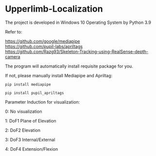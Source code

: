 # Upperlimb-Localization
The project is developed in Windows 10 Operating System by Python 3.9

Refer to:

https://github.com/google/mediapipe  
https://github.com/pupil-labs/apriltags  
https://github.com/Razg93/Skeleton-Tracking-using-RealSense-depth-camera

The program will automatically install requisite package for you.

If not, please manually install Mediapipe and Apriltag:

`pip install mediapipe`

`pip install pupil_apriltags`

Parameter Induction for visualization:

0: No visualization

1: DoF1 Plane of Elevation

2: DoF2 Elevation

3: DoF3 Internal/External

4: DoF4 Extension/Flexion
